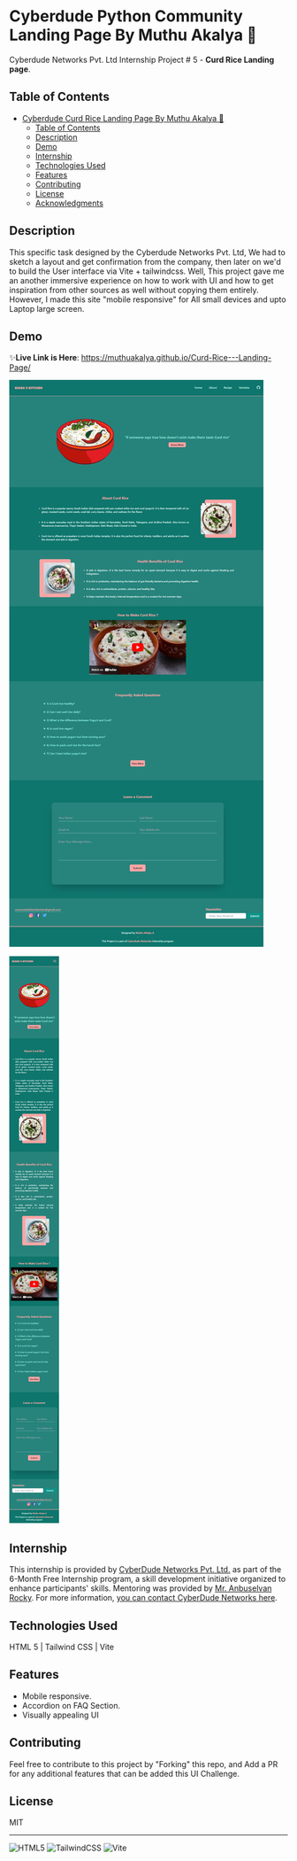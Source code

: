 # Cyberdude Python Community Landing Page By Muthu Akalya 🚀

Cyberdude Networks Pvt. Ltd Internship Project # 5 - **Curd Rice Landing page**.

## Table of Contents
- [Cyberdude Curd Rice Landing Page By Muthu Akalya 🚀](#cyberdude-Curd-Rice-landing-page-by-Muthu-Akalya-)
  - [Table of Contents](#table-of-contents)
  - [Description](#description)
  - [Demo](#demo)
  - [Internship](#internship)
  - [Technologies Used](#technologies-used)
  - [Features](#features)
  - [Contributing](#contributing)
  - [License](#license)
  - [Acknowledgments](#acknowledgments)

## Description

This specific task designed by the Cyberdude Networks Pvt. Ltd, We had to sketch a layout and get confirmation from the company, then later on we'd to build the User interface via Vite + tailwindcss. Well, This project gave me an another immersive experience on how to work with UI and how to get inspiration from other sources as well without copying them entirely. However, I made this site "mobile responsive" for All small devices and upto Laptop large screen. 
<br>


## Demo

✨**Live Link is Here**: https://muthuakalya.github.io/Curd-Rice---Landing-Page/
<br>

![curd-rice-landing-page-output](./public/images/Curd-rice-landing-page.jpeg)


![mobile-view-of-landing-page](./public/images/mobile-view.jpeg)

## Internship

This internship is provided by [CyberDude Networks Pvt. Ltd.](https://youtube.com/cyberdudenetworks) as part of the 6-Month Free Internship program, a skill development initiative organized to enhance participants' skills. Mentoring was provided by [Mr. Anbuselvan Rocky](https://instagram.com/anbuselvanrocky). For more information, [you can contact CyberDude Networks here](https://cyberdudenetworks.com).

## Technologies Used

HTML 5 | Tailwind CSS | Vite

## Features

- Mobile responsive. 
- Accordion on FAQ Section.
- Visually appealing UI


## Contributing

Feel free to contribute to this project by "Forking" this repo, and Add a PR for any additional features that can be added this UI Challenge. 

## License

MIT



---

![HTML5](https://img.shields.io/badge/html5-%23E34F26.svg?style=for-the-badge&logo=html5&logoColor=white) ![TailwindCSS](https://img.shields.io/badge/tailwindcss-%2338B2AC.svg?style=for-the-badge&logo=tailwind-css&logoColor=white) ![Vite](https://img.shields.io/badge/vite-%23646CFF.svg?style=for-the-badge&logo=vite&logoColor=white)

